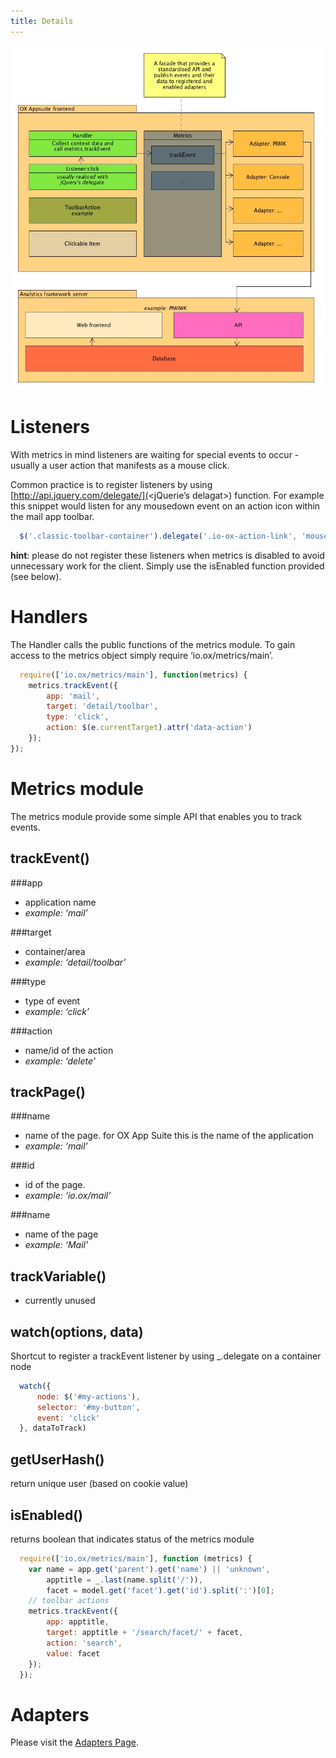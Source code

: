 ```yaml
---
title: Details
---
```


![metrics-01.jpg](metrics-01.jpg)

# Listeners

With metrics in mind listeners are waiting for special events to occur - usually a user action that manifests as a mouse click.

Common practice is to register listeners by using [http://api.jquery.com/delegate/](<jQuerie’s delagat>) function. For example this snippet would listen for any mousedown event on an action icon within the mail app toolbar.

```javascript
  $('.classic-toolbar-container').delegate('.io-ox-action-link', 'mousedown', yourHandler);
```

**hint**: please do not register these listeners when metrics is disabled to avoid unnecessary work for the client. Simply use the isEnabled function provided (see below).

# Handlers

The Handler calls the public functions of the metrics module. To gain access to the metrics object simply require ‘io.ox/metrics/main’.

```javascript
  require(['io.ox/metrics/main'], function(metrics) {
    metrics.trackEvent({
        app: 'mail',
        target: 'detail/toolbar',
        type: 'click',
        action: $(e.currentTarget).attr('data-action')
    });
});
```

# Metrics module

The metrics module provide some simple API that enables you to track events.

## trackEvent()

\###app

- application name
- _example: ‘mail’_

\###target

- container/area
- _example: ‘detail/toolbar’_

\###type

- type of event
- _example: ‘click’_

\###action

- name/id of the action
- _example: ‘delete’_

## trackPage()

\###name

- name of the page. for OX App Suite this is the name of the application
- _example: ‘mail’_

\###id

- id of the page.
- _example: ‘io.ox/mail’_

\###name

- name of the page
- _example: ‘Mail’_

## trackVariable()

- currently unused

## watch(options, data)

Shortcut to register a trackEvent listener by using \_.delegate on a container node

```javascript
  watch({
      node: $('#my-actions'),
      selector: '#my-button',
      event: 'click'
  }, dataToTrack)
```

## getUserHash()

return unique user (based on cookie value)

## isEnabled()

returns boolean that indicates status of the metrics module

```javascript
  require(['io.ox/metrics/main'], function (metrics) {
    var name = app.get('parent').get('name') || 'unknown',
        apptitle = _.last(name.split('/')),
        facet = model.get('facet').get('id').split(':')[0];
    // toolbar actions
    metrics.trackEvent({
        app: apptitle,
        target: apptitle + '/search/facet/' + facet,
        action: 'search',
        value: facet
    });
  });
```

# Adapters

Please visit the [Adapters Page](ui/features/metrics/02-adapters.html).
